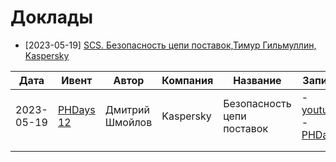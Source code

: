 # Доклады

*	[2023-05-19]	[SCS. Безопасность цепи поставок,Тимур Гильмуллин, Kaspersky](https://www.youtube.com/watch?v=v7ude1EW1ok)

|    Дата    |    Ивент   |    Автор   |   Компания   |   Название   |    Запись    |    Презентация    |
|------------|------------|------------|--------------|--------------|--------------|-------------------|
| 2023-05-19 | [PHDays 12](https://phdays.com)  | Дмитрий Шмойлов | Kaspersky    | Безопасность цепи поставок | - [youtube](https://www.youtube.com/watch?v=v7ude1EW1ok) - [PHDays](https://phdays.com/broadcast/?talk=115&tag=development)             | -                 |
|            |            |            |              |              |              |                   |
|            |            |            |              |              |              |                   |

